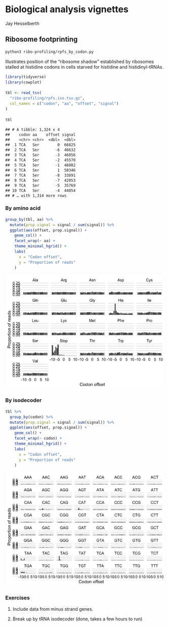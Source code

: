 Biological analysis vignettes
================
Jay Hesselberth

## Ribosome footprinting

``` bash
python3 ribo-profiling/rpfs_by_codon.py
```

Illustrates position of the “ribosome shadow” established by ribosomes
stalled at histidine codons in cells starved for histidine and
histidinyl-tRNAs.

``` r
library(tidyverse)
library(cowplot)

tbl <- read_tsv(
  "ribo-profiling/rpfs.iso.tsv.gz",
  col_names = c("codon", "aa", "offset", "signal")
)

tbl
```

    ## # A tibble: 1,324 x 4
    ##    codon aa    offset signal
    ##    <chr> <chr>  <dbl>  <dbl>
    ##  1 TCA   Ser        0  66825
    ##  2 TCA   Ser       -6  46632
    ##  3 TCA   Ser       -3  46056
    ##  4 TCA   Ser       -2  45570
    ##  5 TCA   Ser       -1  46082
    ##  6 TCA   Ser        1  58346
    ##  7 TCA   Ser       -8  33891
    ##  8 TCA   Ser       -7  42053
    ##  9 TCA   Ser       -5  35769
    ## 10 TCA   Ser       -4  44854
    ## # … with 1,314 more rows

### By amino acid

``` r
group_by(tbl, aa) %>%
  mutate(prop.signal = signal / sum(signal)) %>%
  ggplot(aes(offset, prop.signal)) +
    geom_col() +
    facet_wrap(~ aa) + 
    theme_minimal_hgrid() +
    labs(
      x = "Codon offset",
      y = "Proportion of reads"
    )
```

![](README_files/figure-gfm/rpf_plot-1.png)<!-- -->

### By isodecoder

``` r
tbl %>%
  group_by(codon) %>%
  mutate(prop.signal = signal / sum(signal)) %>%
  ggplot(aes(offset, prop.signal)) +
    geom_col() +
    facet_wrap(~ codon) + 
    theme_minimal_hgrid() +
    labs(
      x = "Codon offset",
      y = "Proportion of reads"
    )
```

![](README_files/figure-gfm/rpf_plot_iso-1.png)<!-- -->

### Exercises

1.  Include data from minus strand genes.

2.  Break up by tRNA isodecoder (done, takes a few hours to run)
